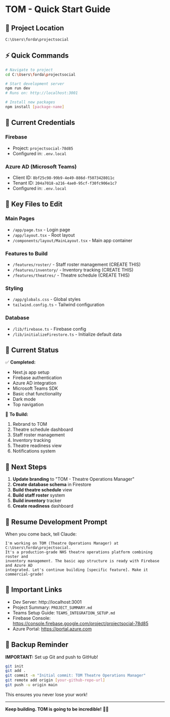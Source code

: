 # TOM - Quick Start Guide

## 📍 Project Location

```
C:\Users\forda\projectsocial
```

## ⚡ Quick Commands

```bash
# Navigate to project
cd C:\Users\forda\projectsocial

# Start development server
npm run dev
# Runs on: http://localhost:3001

# Install new packages
npm install [package-name]
```

## 🔑 Current Credentials

### Firebase
- Project: `projectsocial-78d85`
- Configured in: `.env.local`

### Azure AD (Microsoft Teams)
- Client ID: `8bf25c98-99b9-4e49-886d-f5073428011c`
- Tenant ID: `204a7018-a216-4ae0-95cf-f30fc906e1c7`
- Configured in: `.env.local`

## 📁 Key Files to Edit

### Main Pages
- `/app/page.tsx` - Login page
- `/app/layout.tsx` - Root layout
- `/components/layout/MainLayout.tsx` - Main app container

### Features to Build
- `/features/roster/` - Staff roster management (CREATE THIS)
- `/features/inventory/` - Inventory tracking (CREATE THIS)
- `/features/theatres/` - Theatre schedule (CREATE THIS)

### Styling
- `/app/globals.css` - Global styles
- `tailwind.config.ts` - Tailwind configuration

### Database
- `/lib/firebase.ts` - Firebase config
- `/lib/initializeFirestore.ts` - Initialize default data

## 🎯 Current Status

✅ **Completed:**
- Next.js app setup
- Firebase authentication
- Azure AD integration
- Microsoft Teams SDK
- Basic chat functionality
- Dark mode
- Top navigation

🚧 **To Build:**
1. Rebrand to TOM
2. Theatre schedule dashboard
3. Staff roster management
4. Inventory tracking
5. Theatre readiness view
6. Notifications system

## 🚀 Next Steps

1. **Update branding** to "TOM - Theatre Operations Manager"
2. **Create database schema** in Firestore
3. **Build theatre schedule** view
4. **Build staff roster** system
5. **Build inventory** tracker
6. **Create readiness** dashboard

## 📝 Resume Development Prompt

When you come back, tell Claude:

```
I'm working on TOM (Theatre Operations Manager) at C:\Users\forda\projectsocial.
It's a production-grade NHS theatre operations platform combining roster and
inventory management. The basic app structure is ready with Firebase and Azure AD
integrated. Let's continue building [specific feature]. Make it commercial-grade!
```

## 🔗 Important Links

- Dev Server: http://localhost:3001
- Project Summary: `PROJECT_SUMMARY.md`
- Teams Setup Guide: `TEAMS_INTEGRATION_SETUP.md`
- Firebase Console: https://console.firebase.google.com/project/projectsocial-78d85
- Azure Portal: https://portal.azure.com

## 💾 Backup Reminder

**IMPORTANT:** Set up Git and push to GitHub!

```bash
git init
git add .
git commit -m "Initial commit: TOM Theatre Operations Manager"
git remote add origin [your-github-repo-url]
git push -u origin main
```

This ensures you never lose your work!

---

**Keep building. TOM is going to be incredible!** 🚀🏥
